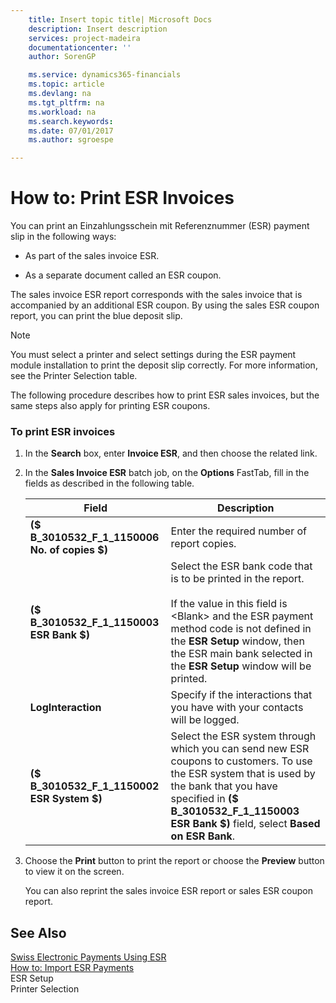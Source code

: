 ```yaml
---
    title: Insert topic title| Microsoft Docs
    description: Insert description
    services: project-madeira
    documentationcenter: ''
    author: SorenGP

    ms.service: dynamics365-financials
    ms.topic: article
    ms.devlang: na
    ms.tgt_pltfrm: na
    ms.workload: na
    ms.search.keywords:
    ms.date: 07/01/2017
    ms.author: sgroespe

---
```

# How to: Print ESR Invoices
You can print an Einzahlungsschein mit Referenznummer \(ESR\) payment slip in the following ways:  
  
-   As part of the sales invoice ESR.  
  
-   As a separate document called an ESR coupon.  
  
 The sales invoice ESR report corresponds with the sales invoice that is accompanied by an additional ESR coupon. By using the sales ESR coupon report, you can print the blue deposit slip.  
  
> [!NOTE]  
>  You must select a printer and select settings during the ESR payment module installation to print the deposit slip correctly. For more information, see the Printer Selection table.  
  
 The following procedure describes how to print ESR sales invoices, but the same steps also apply for printing ESR coupons.  
  
### To print ESR invoices  
  
1.  In the **Search** box, enter **Invoice ESR**, and then choose the related link.  
  
2.  In the **Sales Invoice ESR** batch job, on the **Options** FastTab, fill in the fields as described in the following table.  
  
    |Field|Description|  
    |---------------------------------|---------------------------------------|  
    |**\($ B\_3010532\_F\_1\_1150006 No. of copies $\)**|Enter the required number of report copies.|  
    |**\($ B\_3010532\_F\_1\_1150003 ESR Bank $\)**|Select the ESR bank code that is to be printed in the report.<br /><br /> If the value in this field is \<Blank\> and the ESR payment method code is not defined in the **ESR Setup** window, then the ESR main bank selected in the **ESR Setup** window will be printed.|  
    |**LogInteraction**|Specify if the interactions that you have with your contacts will be logged.|  
    |**\($ B\_3010532\_F\_1\_1150002 ESR System $\)**|Select the ESR system through which you can send new ESR coupons to customers. To use the ESR system that is used by the bank that you have specified in **\($ B\_3010532\_F\_1\_1150003 ESR Bank $\)** field, select **Based on ESR Bank**.|  
  
3.  Choose the **Print** button to print the report or choose the **Preview** button to view it on the screen.  
  
     You can also reprint the sales invoice ESR report or sales ESR coupon report.  
  
## See Also  
 [Swiss Electronic Payments Using ESR](swiss-electronic-payments-using-esr.md)   
 [How to: Import ESR Payments](how-to-import-esr-payments.md)   
 ESR Setup   
 Printer Selection
